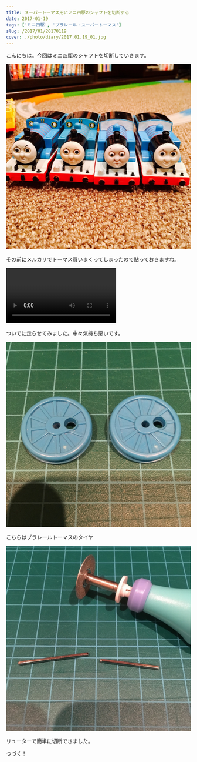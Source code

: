 ```yaml
---
title: スーパートーマス用にミニ四駆のシャフトを切断する
date: 2017-01-19
tags: ['ミニ四駆', 'プラレール・スーパートーマス']
slug: /2017/01/20170119
cover: ./photo/diary/2017.01.19_01.jpg
---
```


<p class="sentence">
こんにちは。今回はミニ四駆のシャフトを切断していきます。
</p>
<div class="center"><img class="img-fluid" src="./photo/diary/2017.01.19_01.jpg"></div>
<p class="sentence spacing">その前にメルカリでトーマス買いまくってしまったので貼っておきますね。</p>
<div class="center"><video class="img-fluid" src="./photo/diary/2017.01.19_02.mp4" controls></div>
<p class="sentence spacing">ついでに走らせてみました。中々気持ち悪いです。</p>
<div class="center"><img class="img-fluid" src="./photo/diary/2017.01.19_03.jpg"></div>
<p class="sentence spacing">こちらはプラレールトーマスのタイヤ</p>
<div class="center"><img class="img-fluid" src="./photo/diary/2017.01.19_04.jpg"></div>
<p class="sentence spacing">リューターで簡単に切断できました。</p>
<p class="sentence spacing">つづく！</p>
